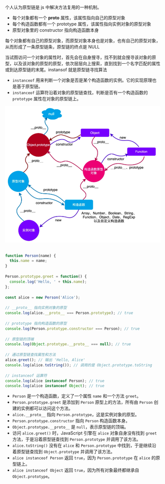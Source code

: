 个人认为原型链是 js 中解决方法复用的一种机制。

- 每个对象都有一个 __proto__ 属性，该属性指向自己的原型对象
- 每个构造函数都有一个 prototype 属性，该属性指向实例对象的原型对象
- 原型对象里的 constructor 指向构造函数本身

每个对象都有自己的原型对象，而原型对象本身也是对象，也有自己的原型对象，从而形成了一条原型链条，原型链的终点是 NULL

当试图访问一个对象的属性时，首先会在自身搜寻，找不到就会搜寻该对象的原型，以及该对象的原型的原型，依次层层向上搜索，直到找到一个名字匹配的属性或到达原型链的末尾。instansof 就是原型链寻找算法

- `instanceof` 用来判断一个对象是否是某个构造函数的实例。它的实现原理也是基于原型链。
- `instanceof` 运算符沿着对象的原型链查找，判断是否有一个构造函数的 `prototype` 属性在对象的原型链上。

![](../assets/原型链-20240717203804879.jpg)


```js

function Person(name) {
  this.name = name;
}

Person.prototype.greet = function() {
  console.log('Hello, ' + this.name);
};

const alice = new Person('Alice');

// __proto__ 指向实例对象的原型
console.log(alice.__proto__ === Person.prototype); // true

// prototype 指向构造函数的原型
console.log(Person.prototype.constructor === Person); // true

// 原型链的顶端
console.log(Object.prototype.__proto__ === null); // true

// 通过原型链查找属性和方法
alice.greet(); // 输出 'Hello, Alice'
console.log(alice.toString()); // 调用的是 Object.prototype.toString

// instanceof 运算符
console.log(alice instanceof Person); // true
console.log(alice instanceof Object); // true

```

- `Person` 是一个构造函数，定义了一个属性 `name` 和一个方法 `greet`。
- `Person.prototype.greet` 是添加到 `Person` 原型上的方法，所有由 `Person` 创建的实例都可以访问这个方法。
- `alice.__proto__` 指向 `Person.prototype`，这是实例对象的原型。
- `Person.prototype.constructor` 指向 `Person` 构造函数本身。
- `Object.prototype.__proto__` 是 `null`，表示原型链的顶端。
- 访问 `alice.greet()` 时，JavaScript 引擎在 `alice` 对象自身没有找到 `greet` 方法，于是沿着原型链查找到 `Person.prototype` 并调用了该方法。
- `alice.toString()` 没有在 `alice` 和 `Person.prototype` 中找到，于是继续沿着原型链查找到 `Object.prototype` 并调用了该方法。
- `alice instanceof Person` 返回 `true`，因为 `Person.prototype` 在 `alice` 的原型链上。
- `alice instanceof Object` 返回 `true`，因为所有对象最终都继承自 `Object.prototype`。